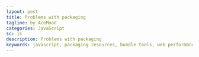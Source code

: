 ```yaml
---
layout: post
title: Problems with packaging
tagline: by AceMood
categories: JavaScript
sc: js
description: Problems with packaging
keywords: javascript, packaging resources, bundle tools, web performance optimize
---
```


